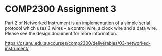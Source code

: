 # COMP2300 Assignment 3

Part 2 of Networked Instrument is an implementation of a simple serial protocol which uses 3 wires – a control wire, a clock wire and a data wire. Please see the design document for more information. 

<https://cs.anu.edu.au/courses/comp2300/deliverables/03-networked-instrument/>
